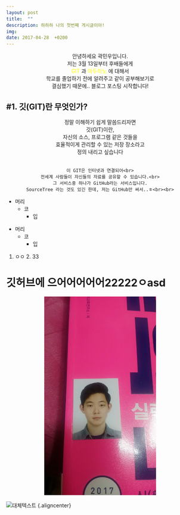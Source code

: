 ```yaml
---
layout: post
title:  ""
description: 하하하 나의 첫번째 게시글이야!
img:
date: 2017-04-28  +0200
---
```



<div align="center">
    안녕하세요 곽민우입니다.<br>
    저는 3월 13일부터 후배들에게<br>
    <font color="yellow"> GIT</font> 과 
    <font color="yellow"> 아두이노</font> 에 대해서<br>
    학교를 졸업하기 전에 알려주고 같이 공부해보기로<br>
    결심했기 때문에.. 블로그 포스팅 시작합니다!<br>
</div>

<H2> #1. 깃(GIT)란 무엇인가? </H2>

<div align="center">
	정말 이해하기 쉽게 말씀드리자면<br>
    깃(GIT)이란,<br>
    자신의 소스, 프로그램 같은 것들을<br>
    효율적이게 관리할 수 있는 저장 장소라고<br>
    정의 내리고 싶습니다<br><br>

    이 GIT은 인터넷과 연결되어<br>
    전세계 사람들이 자신들의 자료를 공유할 수 있습니다.<br>
    그 서비스중 하나가 GitHub라는 서비스입니다.
    SourceTree 라는 것도 있긴 한데, 저는 GitHub만 써서..ㅎ<br><br>
</div>


* 머리
	* 코
		* 입
        

+ 머리
  + 코
    + 입

1. ㅇㅇ
	2.	33
		

깃허브에 으어어어어어22222ㅇasd
=======================
<div align="center">
<img src="../img/2018-04-02/11.jpg" style="width: 300px">
</div>

![대체텍스트](../img/2018-04-02/11.jpg") {.aligncenter}